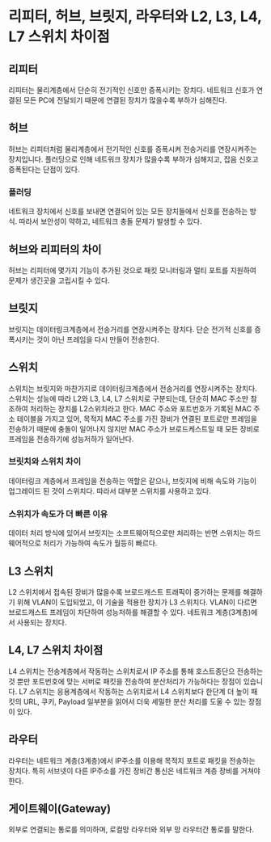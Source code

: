 # 리피터, 허브, 브릿지, 라우터와 L2, L3, L4, L7 스위치 차이점

## 리피터

리피터는 물리계층에서 단순히 전기적인 신호만 증폭시키는 장치다. 네트워크 신호가 연결된 모든 PC에 전달되기 때문에 연결된 장치가 많을수록 부하가 심해진다.

## 허브

허브는 리피터처럼 물리계층에서 전기적인 신호를 증폭시켜 전송거리를 연장시켜주는 장치입니다. 플러딩으로 인해 네트워크 장치가 많을수록 부하가 심해지고, 잡음 신호고 증폭된다는 단점이 있다. 

### 플러딩

네트워크 장치에서 신호를 보내면 연결되어 있는 모든 장치들에서 신호를 전송하는 방식. 따라서 보안성이 약하고, 네트워크 충돌 문제가 발생할 수 있다.

## 허브와 리피터의 차이

허브는 리피터에 몇가지 기능이 추가된 것으로 패킷 모니터링과 멀티 포트를 지원하여 문제가 생긴곳을 고립시킬 수 있다. 

## 브릿지

브릿지는 데이터링크계층에서 전송거리를 연장시켜주는 장치다. 단순 전기적 신호를 증폭시키는 것이 아닌 프레임을 다시 만들어 전송한다.

## 스위치

스위치는 브릿지와 마찬가지로 데이터링크계층에서 전송거리를 연장시켜주는 장치다. 스위치는 성능에 따라 L2와 L3, L4, L7 스위치로 구분되는데, 단순히 MAC 주소만 참조하여 처리하는 장치를 L2스위치라고 한다. MAC 주소와 포트번호가 기록된 MAC 주소 테이블을 가지고 있어, 목적지 MAC 주소를 가진 장비가 연결된 포트로만 프레임을 전송하기 때문에 충돌이 일어나지 않지만 MAC 주소가 브로드케스트일 때 모든 장비로 프레임을 전송하기에 성능저하가 일어난다. 

### 브릿치와 스위치 차이

데이터링크 계층에서 프레임을 전송하는 역할은 같으나, 브릿지에 비해 속도와 기능이 업그레이드 된 것이 스위치다. 따라서 대부분 스위치를 사용하고 있다.

### 스위치가 속도가 더 빠른 이유

데이터 처리 방식에 있어서 브릿지는 소프트웨어적으로만 처리하는 반면 스위치는 하드웨어적으로 처리가 가능하여 속도가 월등히 빠르다.

## L3 스위치

L2 스위치에서 접속된 장비가 많을수록 브로드캐스트 트래픽이 증가하는 문제를 해결하기 위해  VLAN이 도입되었고, 이 기술을 적용한 장치가 L3 스위치다. VLAN이 다르면 브로드캐스트 프레임이 차단하여 성능저하를 해결할 수 있다. 네트워크 계층(3계층)에서 사용되는 장치다.

## L4, L7 스위치 차이점

L4 스위치는 전송계층에서 작동하는 스위치로서 IP 주소를 통해 호스트종단으 전송하는 것 뿐만 포트번호에 맞는 서버로 패킷을 전송하여 분산처리가 가능하다는 장점이 있습니다. L7 스위치는 응용계층에서 작동하는 스위치로서 L4 스위치보다 한단계 더 높이 패킷의 URL, 쿠키, Payload 일부분을 읽어서 더욱 세밀한 분산 처리를 도울 수 있는 장점이 있다.

## 라우터

라우터는 네트워크 계층(3계층)에서 IP주소를 이용해 목적지 포트로 패킷을 전송하는 장치다. 특히 서브넷이 다른 IP주소를 가진 장비간 통신은 네트워크 계층 장비를 거쳐야 한다.

## 게이트웨이(Gateway)

외부로 연결되는 통로를 의미하며, 로컬망 라우터와 외부 망 라우터간 통로를 말한다.  